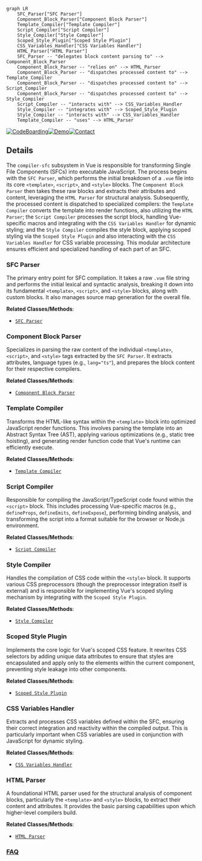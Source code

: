 ```mermaid
graph LR
    SFC_Parser["SFC Parser"]
    Component_Block_Parser["Component Block Parser"]
    Template_Compiler["Template Compiler"]
    Script_Compiler["Script Compiler"]
    Style_Compiler["Style Compiler"]
    Scoped_Style_Plugin["Scoped Style Plugin"]
    CSS_Variables_Handler["CSS Variables Handler"]
    HTML_Parser["HTML Parser"]
    SFC_Parser -- "delegates block content parsing to" --> Component_Block_Parser
    Component_Block_Parser -- "relies on" --> HTML_Parser
    Component_Block_Parser -- "dispatches processed content to" --> Template_Compiler
    Component_Block_Parser -- "dispatches processed content to" --> Script_Compiler
    Component_Block_Parser -- "dispatches processed content to" --> Style_Compiler
    Script_Compiler -- "interacts with" --> CSS_Variables_Handler
    Style_Compiler -- "integrates with" --> Scoped_Style_Plugin
    Style_Compiler -- "interacts with" --> CSS_Variables_Handler
    Template_Compiler -- "uses" --> HTML_Parser
```

[![CodeBoarding](https://img.shields.io/badge/Generated%20by-CodeBoarding-9cf?style=flat-square)](https://github.com/CodeBoarding/GeneratedOnBoardings)[![Demo](https://img.shields.io/badge/Try%20our-Demo-blue?style=flat-square)](https://www.codeboarding.org/demo)[![Contact](https://img.shields.io/badge/Contact%20us%20-%20contact@codeboarding.org-lightgrey?style=flat-square)](mailto:contact@codeboarding.org)

## Details

The `compiler-sfc` subsystem in Vue is responsible for transforming Single File Components (SFCs) into executable JavaScript. The process begins with the `SFC Parser`, which performs the initial breakdown of a `.vue` file into its core `<template>`, `<script>`, and `<style>` blocks. The `Component Block Parser` then takes these raw blocks and extracts their attributes and content, leveraging the `HTML Parser` for structural analysis. Subsequently, the processed content is dispatched to specialized compilers: the `Template Compiler` converts the template into render functions, also utilizing the `HTML Parser`; the `Script Compiler` processes the script block, handling Vue-specific macros and integrating with the `CSS Variables Handler` for dynamic styling; and the `Style Compiler` compiles the style block, applying scoped styling via the `Scoped Style Plugin` and also interacting with the `CSS Variables Handler` for CSS variable processing. This modular architecture ensures efficient and specialized handling of each part of an SFC.

### SFC Parser
The primary entry point for SFC compilation. It takes a raw `.vue` file string and performs the initial lexical and syntactic analysis, breaking it down into its fundamental `<template>`, `<script>`, and `<style>` blocks, along with custom blocks. It also manages source map generation for the overall file.


**Related Classes/Methods**:

- <a href="https://github.com/vuejs/vue/blob/main/packages/compiler-sfc/src/parse.ts" target="_blank" rel="noopener noreferrer">`SFC Parser`</a>


### Component Block Parser
Specializes in parsing the raw content of the individual `<template>`, `<script>`, and `<style>` tags extracted by the `SFC Parser`. It extracts attributes, language types (e.g., `lang="ts"`), and prepares the block content for their respective compilers.


**Related Classes/Methods**:

- <a href="https://github.com/vuejs/vue/blob/main/packages/compiler-sfc/src/parseComponent.ts" target="_blank" rel="noopener noreferrer">`Component Block Parser`</a>


### Template Compiler
Transforms the HTML-like syntax within the `<template>` block into optimized JavaScript render functions. This involves parsing the template into an Abstract Syntax Tree (AST), applying various optimizations (e.g., static tree hoisting), and generating render function code that Vue's runtime can efficiently execute.


**Related Classes/Methods**:

- <a href="https://github.com/vuejs/vue/blob/main/packages/compiler-sfc/src/compileTemplate.ts" target="_blank" rel="noopener noreferrer">`Template Compiler`</a>


### Script Compiler
Responsible for compiling the JavaScript/TypeScript code found within the `<script>` block. This includes processing Vue-specific macros (e.g., `defineProps`, `defineEmits`, `defineExpose`), performing binding analysis, and transforming the script into a format suitable for the browser or Node.js environment.


**Related Classes/Methods**:

- <a href="https://github.com/vuejs/vue/blob/main/packages/compiler-sfc/src/compileScript.ts" target="_blank" rel="noopener noreferrer">`Script Compiler`</a>


### Style Compiler
Handles the compilation of CSS code within the `<style>` block. It supports various CSS preprocessors (though the preprocessor integration itself is external) and is responsible for implementing Vue's scoped styling mechanism by integrating with the `Scoped Style Plugin`.


**Related Classes/Methods**:

- <a href="https://github.com/vuejs/vue/blob/main/packages/compiler-sfc/src/compileStyle.ts" target="_blank" rel="noopener noreferrer">`Style Compiler`</a>


### Scoped Style Plugin
Implements the core logic for Vue's scoped CSS feature. It rewrites CSS selectors by adding unique data attributes to ensure that styles are encapsulated and apply only to the elements within the current component, preventing style leakage into other components.


**Related Classes/Methods**:

- <a href="https://github.com/vuejs/vue/blob/main/packages/compiler-sfc/src/stylePlugins/scoped.ts" target="_blank" rel="noopener noreferrer">`Scoped Style Plugin`</a>


### CSS Variables Handler
Extracts and processes CSS variables defined within the SFC, ensuring their correct integration and reactivity within the compiled output. This is particularly important when CSS variables are used in conjunction with JavaScript for dynamic styling.


**Related Classes/Methods**:

- <a href="https://github.com/vuejs/vue/blob/main/packages/compiler-sfc/src/cssVars.ts" target="_blank" rel="noopener noreferrer">`CSS Variables Handler`</a>


### HTML Parser
A foundational HTML parser used for the structural analysis of component blocks, particularly the `<template>` and `<style>` blocks, to extract their content and attributes. It provides the basic parsing capabilities upon which higher-level compilers build.


**Related Classes/Methods**:

- <a href="https://github.com/vuejs/vue/blob/main/src/compiler/parser/html-parser.ts" target="_blank" rel="noopener noreferrer">`HTML Parser`</a>




### [FAQ](https://github.com/CodeBoarding/GeneratedOnBoardings/tree/main?tab=readme-ov-file#faq)